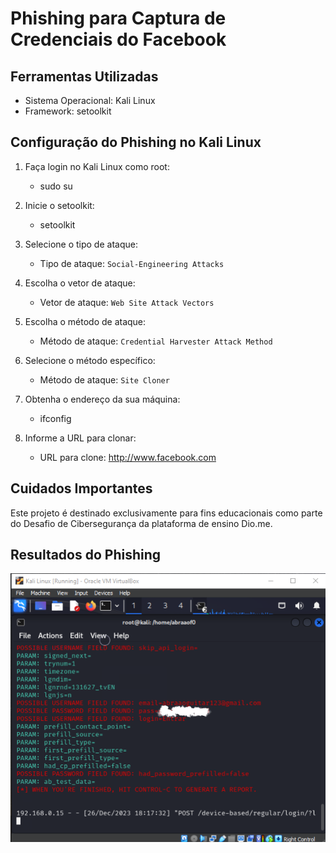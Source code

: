 # Phishing para Captura de Credenciais do Facebook

## Ferramentas Utilizadas

- Sistema Operacional: Kali Linux
- Framework: setoolkit

## Configuração do Phishing no Kali Linux

1. Faça login no Kali Linux como root: 
    
   - sudo su
    

2. Inicie o setoolkit:
    
   - setoolkit
   

3. Selecione o tipo de ataque:
   - Tipo de ataque: `Social-Engineering Attacks`

4. Escolha o vetor de ataque:
   - Vetor de ataque: `Web Site Attack Vectors`

5. Escolha o método de ataque:
   - Método de ataque: `Credential Harvester Attack Method`

6. Selecione o método específico:
   - Método de ataque: `Site Cloner`

7. Obtenha o endereço da sua máquina:
   
   - ifconfig
    

8. Informe a URL para clonar:
   - URL para clone: http://www.facebook.com

## Cuidados Importantes

Este projeto é destinado exclusivamente para fins educacionais como parte do Desafio de Cibersegurança da plataforma de ensino Dio.me.

## Resultados do Phishing

![Captura de Tela do Phishing](./phishingtest.png "Título Opcional")
